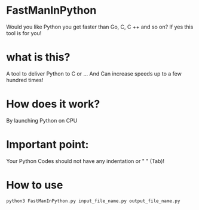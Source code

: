 # FastManInPython
Would you like Python you get faster than Go, C, C ++ and so on? If yes this tool is for you!

# what is this?
A tool to deliver Python to C or ... And Can increase speeds up to a few hundred times!

# How does it work?
By launching Python on CPU

# Important point:
 Your Python Codes should not have any indentation or "    " (Tab)!

# How to use
```
python3 FastManInPython.py input_file_name.py output_file_name.py
```
